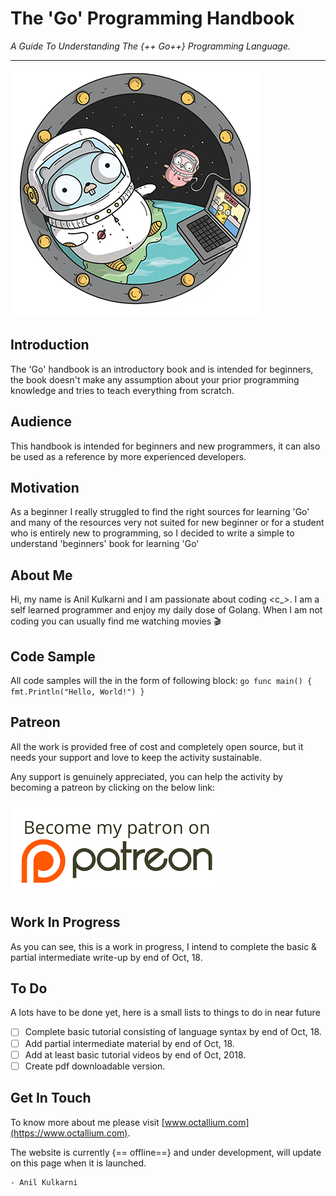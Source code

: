 # The 'Go' Programming Handbook
 
_A Guide To Understanding The {++ Go++} Programming Language._
<hr>

![Golang](images/gophercon_1.png)

## Introduction

The 'Go' handbook is an introductory book and is intended for beginners, the book doesn't make any assumption about your prior programming knowledge and tries to teach everything from scratch.

## Audience

This handbook is intended for beginners and new programmers, it can also be used as a reference by more experienced developers.

## Motivation

As a beginner I really struggled to find the right sources for learning 'Go' and many of the resources very not suited for new beginner or for a student who is entirely new to programming, so I decided to write a simple to understand 'beginners' book for learning 'Go'

## About Me

Hi, my name is Anil Kulkarni and I am passionate about coding <c_>. I am a self learned programmer and enjoy my daily dose of Golang. When I am not coding you can usually find me watching movies :clapper:

## Code Sample

All code samples will the in the form of following block:
    ``` go
    func main() {
        fmt.Println("Hello, World!")
    }
    ```

## Patreon

All the work is provided free of cost and completely open source, but it needs your support and love to keep the activity sustainable.

Any support is genuinely appreciated, you can help the activity by becoming a patreon by clicking on the below link:

[![Patreon](images/patreon.png)](https://www.patreon.com/octallium)

## Work In Progress

As you can see, this is a work in progress, I intend to complete the basic & partial intermediate write-up by end of Oct, 18.

## To Do

A lots have to be done yet, here is a small lists to things to do in near future

* [ ] Complete basic tutorial consisting of language syntax by end of Oct, 18.
* [ ] Add partial intermediate material by end of Oct, 18.
* [ ] Add at least basic tutorial videos by end of Oct, 2018.
* [ ] Create pdf downloadable version.

## Get In Touch

To know more about me please visit [www.octallium.com](https://www.octallium.com).

The website is currently {== offline==} and under development, will update on this page when it is launched.

    - Anil Kulkarni